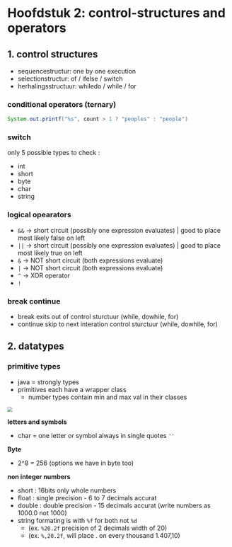 <style>
img {
    zoom: 0.7;
    margin: 0 auto
}
</style>

# Hoofdstuk 2: control-structures and operators

## 1. control structures

- sequencestructur: one by one execution
- selectionstructur: of / ifelse / switch
- herhalingsstructuur: whiledo / while / for

### conditional operators (ternary)

```java
System.out.printf("%s", count > 1 ? "peoples" : "people")
```

### switch

only 5 possible types to check :

- int
- short
- byte
- char
- string

### logical opearators

- `&&` -> short circuit (possibly one expression evaluates) | good to place most likely false on left
- `||` -> short circuit (possibly one expression evaluates) | good to place most likely true on left
- `&` -> NOT short circuit (both expressions evaluate)
- `|` -> NOT short circuit (both expressions evaluate)
- `^` -> XOR operator
- `!`

### break continue

- break exits out of control sturctuur (while, dowhile, for)
- continue skip to next interation control sturctuur (while, dowhile, for)

## 2. datatypes

### primitive types

- java = strongly types
- primitives each have a wrapper class
  - number types contain min and max val in their classes

<img src="https://www.google.com/url?sa=i&url=https%3A%2F%2Fwww.geeksforgeeks.org%2Fdata-types-in-java%2F&psig=AOvVaw3cdCWTQ6YPjVU4q8cTBpAX&ust=1601616222716000&source=images&cd=vfe&ved=0CAIQjRxqFwoTCMDe8cPTkuwCFQAAAAAdAAAAABAD">

**letters and symbols**

- char = one letter or symbol always in single quotes `''`

**Byte**

- 2^8 = 256 (options we have in byte too)

**non integer numbers**

- short : 16bits only whole numbers
- float : single precision - 6 to 7 decimals accurat
- double : double precision - 15 decimals accurat (write numbers as 1000.0 not 1000)
- string formating is with `%f` for both not `%d`
  - (ex. `%20.2f` precision of 2 decimals width of 20)
  - (ex. `%,20.2f`, will place . on every thousand 1.407,10)
